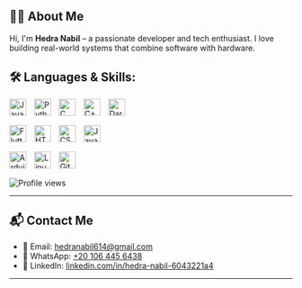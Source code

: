 ## 👨‍💻 About Me

Hi, I'm **Hedra Nabil** – a passionate developer and tech enthusiast. I love building real-world systems that combine software with hardware.

## 🛠 Languages & Skills:
<p align="left">
<!-- Programming Languages -->
<img src="https://cdn.jsdelivr.net/gh/devicons/devicon/icons/java/java-original.svg" height="30" alt="Java" style="margin-right: 10px;" />
<img src="https://cdn.jsdelivr.net/gh/devicons/devicon/icons/python/python-original.svg" height="30" alt="Python" style="margin-right: 10px;" />
<img src="https://cdn.jsdelivr.net/gh/devicons/devicon/icons/c/c-original.svg" height="30" alt="C" style="margin-right: 10px;" />
<img src="https://cdn.jsdelivr.net/gh/devicons/devicon/icons/cplusplus/cplusplus-original.svg" height="30" alt="C++" style="margin-right: 10px;" />
<img src="https://cdn.jsdelivr.net/gh/devicons/devicon/icons/dart/dart-original.svg" height="30" alt="Dart" style="margin-right: 10px;" />
</p>

<p align="left">
<!-- Mobile & Web Development -->
<img src="https://cdn.jsdelivr.net/gh/devicons/devicon/icons/flutter/flutter-original.svg" height="30" alt="Flutter" style="margin-right: 10px;" />
<img src="https://cdn.jsdelivr.net/gh/devicons/devicon/icons/html5/html5-original.svg" height="30" alt="HTML5" style="margin-right: 10px;" />
<img src="https://cdn.jsdelivr.net/gh/devicons/devicon/icons/css3/css3-original.svg" height="30" alt="CSS3" style="margin-right: 10px;" />
<img src="https://cdn.jsdelivr.net/gh/devicons/devicon/icons/javascript/javascript-original.svg" height="30" alt="JavaScript" style="margin-right: 10px;" />

</p>

<p align="left">
<!-- Embedded & Networking -->
<img src="https://cdn.jsdelivr.net/gh/devicons/devicon/icons/arduino/arduino-original.svg" height="30" alt="Arduino" style="margin-right: 10px;" />

<img src="https://cdn.jsdelivr.net/gh/devicons/devicon/icons/linux/linux-original.svg" height="30" alt="Linux" style="margin-right: 10px;" />
<img src="https://cdn.jsdelivr.net/gh/devicons/devicon/icons/git/git-original.svg" height="30" alt="Git" style="margin-right: 10px;" />
</p>



![Profile views](https://komarev.com/ghpvc/?username=Hedra-Nabil)


---

## 📬 Contact Me

- 📧 Email: hedranabil614@gmail.com
- 📱 WhatsApp: [+20 106 445 6438](https://wa.me/201064456438)
- 🔗 LinkedIn: [linkedin.com/in/hedra-nabil-6043221a4](https://www.linkedin.com/in/hedra-nabil-6043221a4/)

---
